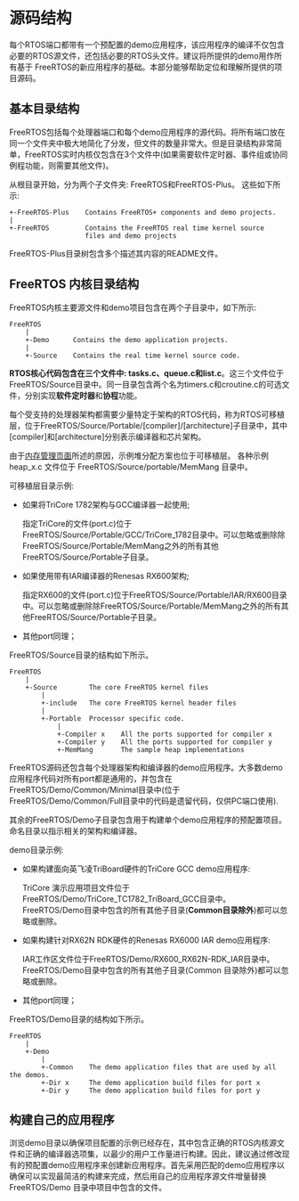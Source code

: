 # 源码结构

每个RTOS端口都带有一个预配置的demo应用程序，该应用程序的编译不仅包含必要的RTOS源文件，还包括必要的RTOS头文件。建议将所提供的demo用作所有基于 FreeRTOS的新应用程序的基础。本部分能够帮助定位和理解所提供的项目源码。

## 基本目录结构

FreeRTOS包括每个处理器端口和每个demo应用程序的源代码。将所有端口放在同一个文件夹中极大地简化了分发，但文件的数量非常大。但是目录结构非常简单，FreeRTOS实时内核仅包含在3个文件中(如果需要软件定时器、事件组或协同例程功能，则需要其他文件)。

从根目录开始，分为两个子文件夹: FreeRTOS和FreeRTOS-Plus。 这些如下所示: 

```
+-FreeRTOS-Plus    Contains FreeRTOS+ components and demo projects.
|
+-FreeRTOS         Contains the FreeRTOS real time kernel source
                   files and demo projects
```

FreeRTOS-Plus目录树包含多个描述其内容的README文件。

## FreeRTOS 内核目录结构

FreeRTOS内核主要源文件和demo项目包含在两个子目录中，如下所示: 

```
FreeRTOS
    |
    +-Demo      Contains the demo application projects.
    |
    +-Source    Contains the real time kernel source code.
```

**RTOS核心代码包含在三个文件中: tasks.c、queue.c和list.c**。这三个文件位于FreeRTOS/Source目录中。同一目录包含两个名为timers.c和croutine.c的可选文件，分别实现**软件定时器**和**协程**功能。

每个受支持的处理器架构都需要少量特定于架构的RTOS代码，称为RTOS可移植层，位于FreeRTOS/Source/Portable/[compiler]/[architecture]子目录中，其中 [compiler]和[architecture]分别表示编译器和芯片架构。

由于[内存管理页面](https://freertos.org/a00111.html)所述的原因，示例堆分配方案也位于可移植层。 各种示例 heap_x.c 文件位于 FreeRTOS/Source/portable/MemMang 目录中。

可移植层目录示例: 

*   如果将TriCore 1782架构与GCC编译器一起使用;

    指定TriCore的文件(port.c)位于FreeRTOS/Source/Portable/GCC/TriCore_1782目录中。可以忽略或删除除FreeRTOS/Source/Portable/MemMang之外的所有其他 FreeRTOS/Source/Portable子目录。

*   如果使用带有IAR编译器的Renesas RX600架构;

    指定RX600的文件(port.c)位于FreeRTOS/Source/Portable/IAR/RX600目录中。可以忽略或删除除FreeRTOS/Source/Portable/MemMang之外的所有其他FreeRTOS/Source/Portable子目录。

*   其他port同理；

FreeRTOS/Source目录的结构如下所示。

```
FreeRTOS
    |
    +-Source        The core FreeRTOS kernel files
        |
        +-include   The core FreeRTOS kernel header files
        |
        +-Portable  Processor specific code.
            |
            +-Compiler x    All the ports supported for compiler x
            +-Compiler y    All the ports supported for compiler y
            +-MemMang       The sample heap implementations
```

FreeRTOS源码还包含每个处理器架构和编译器的demo应用程序。大多数demo应用程序代码对所有port都是通用的，并包含在FreeRTOS/Demo/Common/Minimal目录中(位于FreeRTOS/Demo/Common/Full目录中的代码是遗留代码，仅供PC端口使用).

其余的FreeRTOS/Demo子目录包含用于构建单个demo应用程序的预配置项目。命名目录以指示相关的架构和编译器。

demo目录示例:

*   如果构建面向英飞凌TriBoard硬件的TriCore GCC demo应用程序: 

    TriCore 演示应用项目文件位于FreeRTOS/Demo/TriCore_TC1782_TriBoard_GCC目录中。FreeRTOS/Demo目录中包含的所有其他子目录(**Common目录除外**)都可以忽略或删除。

*   如果构建针对RX62N RDK硬件的Renesas RX6000 IAR demo应用程序:

    IAR工作区文件位于FreeRTOS/Demo/RX600_RX62N-RDK_IAR目录中。FreeRTOS/Demo目录中包含的所有其他子目录(Common 目录除外)都可以忽略或删除。

*   其他port同理；

FreeRTOS/Demo目录的结构如下所示。

```
FreeRTOS
    |
    +-Demo
        |
        +-Common    The demo application files that are used by all the demos.
        +-Dir x     The demo application build files for port x
        +-Dir y     The demo application build files for port y
```

## 构建自己的应用程序

浏览demo目录以确保项目配置的示例已经存在，其中包含正确的RTOS内核源文件和正确的编译器选项集，以最少的用户工作量进行构建。因此，建议通过修改现有的预配置demo应用程序来创建新应用程序。首先采用匹配的demo应用程序以确保可以实现最简洁的构建来完成，然后用自己的应用程序源文件增量替换FreeRTOS/Demo 目录中项目中包含的文件。
